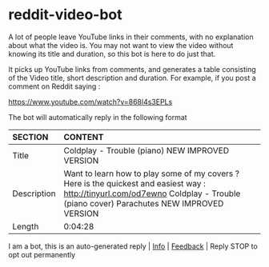 # reddit-video-bot

A lot of people leave YouTube links in their comments, with no explanation about what the video is. You may not want to view the video without knowing its title and duration, so this bot is here to do just that.

It picks up YouTube links from comments, and generates a table consisting of the Video title, short description and duration. For example, if you post a comment on Reddit saying :

https://www.youtube.com/watch?v=868l4s3EPLs

The bot will automatically reply in the following format

SECTION |	CONTENT
:--|:--
Title |	Coldplay - Trouble (piano) NEW IMPROVED VERSION
Description	| Want to learn how to play some of my covers ? Here is the quickest and easiest way : http://tinyurl.com/od7ewno Coldplay - Trouble (piano cover) Parachutes NEW IMPROVED VERSION
Length | 0:04:28

I am a bot, this is an auto-generated reply | [Info](https://www.reddit.com/u/video_descriptionbot) | [Feedback](https://www.reddit.com/message/compose/?to=video_descriptionbot&subject=Feedback) | Reply STOP to opt out permanently

